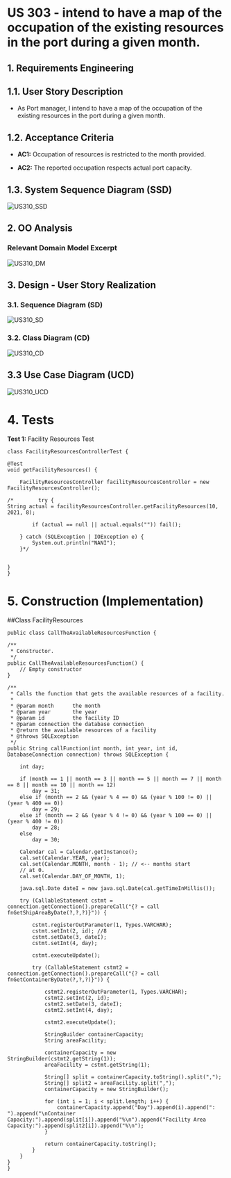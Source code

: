 # US 303 -  intend to have a map of the occupation of the existing resources in the port during a given month.

## 1. Requirements Engineering

## 1.1. User Story Description

* As Port manager, I intend to have a map of the occupation of the existing
  resources in the port during a given month.



## 1.2. Acceptance Criteria

* **AC1:** Occupation of resources is restricted to the month provided.
  
* **AC2:** The reported occupation respects actual port capacity.


## 1.3. System Sequence Diagram (SSD)

![US310_SSD](US310_SSDD.svg)

## 2. OO Analysis

### Relevant Domain Model Excerpt

![US310_DM](US310%20MD.svg)

## 3. Design - User Story Realization

### 3.1. Sequence Diagram (SD)

![US310_SD](US310%20SD.svg)

### 3.2. Class Diagram (CD)

![US310_CD](US310%20CD.svg)

## 3.3 Use Case Diagram (UCD)

![US310_UCD](US310%20UCD.svg)

# 4. Tests

**Test 1:** Facility Resources Test

    class FacilityResourcesControllerTest {

    @Test
    void getFacilityResources() {

        FacilityResourcesController facilityResourcesController = new FacilityResourcesController();

    /*        try {
    String actual = facilityResourcesController.getFacilityResources(10, 2021, 8);

            if (actual == null || actual.equals("")) fail();

        } catch (SQLException | IOException e) {
            System.out.println("NANI");
        }*/


    }
    }

# 5. Construction (Implementation)



##Class FacilityResources

    public class CallTheAvailableResourcesFunction {

    /**
     * Constructor.
     */
    public CallTheAvailableResourcesFunction() {
        // Empty constructor
    }

    /**
     * Calls the function that gets the available resources of a facility.
     *
     * @param month      the month
     * @param year       the year
     * @param id         the facility ID
     * @param connection the database connection
     * @return the available resources of a facility
     * @throws SQLException
     */
    public String callFunction(int month, int year, int id, DatabaseConnection connection) throws SQLException {

        int day;

        if (month == 1 || month == 3 || month == 5 || month == 7 || month == 8 || month == 10 || month == 12)
            day = 31;
        else if (month == 2 && (year % 4 == 0) && (year % 100 != 0) || (year % 400 == 0))
            day = 29;
        else if (month == 2 && (year % 4 != 0) && (year % 100 == 0) || (year % 400 != 0))
            day = 28;
        else
            day = 30;

        Calendar cal = Calendar.getInstance();
        cal.set(Calendar.YEAR, year);
        cal.set(Calendar.MONTH, month - 1); // <-- months start
        // at 0.
        cal.set(Calendar.DAY_OF_MONTH, 1);

        java.sql.Date dateI = new java.sql.Date(cal.getTimeInMillis());

        try (CallableStatement cstmt = connection.getConnection().prepareCall("{? = call fnGetShipAreaByDate(?,?,?)}")) {

            cstmt.registerOutParameter(1, Types.VARCHAR);
            cstmt.setInt(2, id); //8
            cstmt.setDate(3, dateI);
            cstmt.setInt(4, day);

            cstmt.executeUpdate();

            try (CallableStatement cstmt2 = connection.getConnection().prepareCall("{? = call fnGetContainerByDate(?,?,?)}")) {

                cstmt2.registerOutParameter(1, Types.VARCHAR);
                cstmt2.setInt(2, id);
                cstmt2.setDate(3, dateI);
                cstmt2.setInt(4, day);

                cstmt2.executeUpdate();

                StringBuilder containerCapacity;
                String areaFacility;

                containerCapacity = new StringBuilder(cstmt2.getString(1));
                areaFacility = cstmt.getString(1);

                String[] split = containerCapacity.toString().split(",");
                String[] split2 = areaFacility.split(",");
                containerCapacity = new StringBuilder();

                for (int i = 1; i < split.length; i++) {
                    containerCapacity.append("Day").append(i).append(": ").append("\nContainer Capacity:").append(split[i]).append("%\n").append("Facility Area Capacity:").append(split2[i]).append("%\n");
                }

                return containerCapacity.toString();
            }
        }
    }
    }